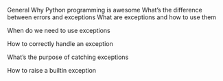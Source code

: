 General
Why Python programming is awesome
What’s the difference between errors and exceptions
What are exceptions and how to use them

When do we need to use exceptions

How to correctly handle an exception

What’s the purpose of catching exceptions

How to raise a builtin exception

